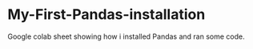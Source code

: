 # My-First-Pandas-installation
Google colab sheet showing how i installed Pandas and ran some code.

